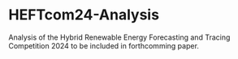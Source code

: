 # HEFTcom24-Analysis

Analysis of the Hybrid Renewable Energy Forecasting and Tracing Competition 2024 to be included in forthcomming paper.
